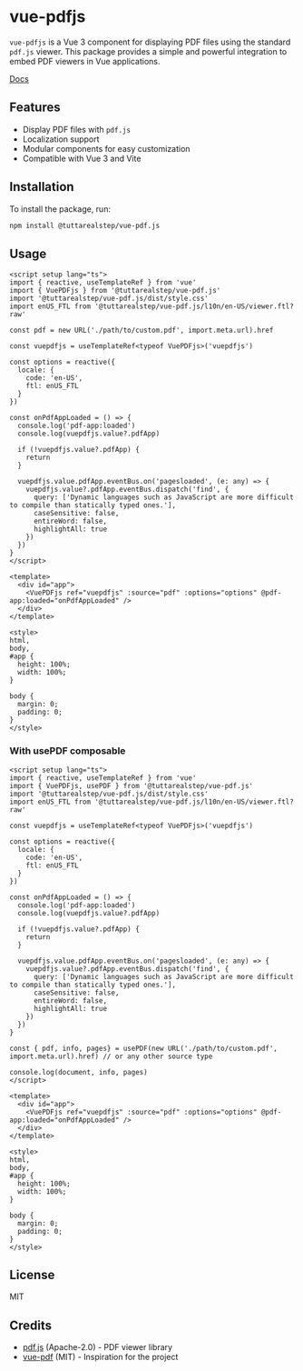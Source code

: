 # vue-pdfjs

`vue-pdfjs` is a Vue 3 component for displaying PDF files using the standard `pdf.js` viewer. This package provides a simple and powerful integration to embed PDF viewers in Vue applications.

[Docs](https://tuttarealstep.github.io/vue-pdf.js)

## Features

- Display PDF files with `pdf.js`
- Localization support
- Modular components for easy customization
- Compatible with Vue 3 and Vite

## Installation

To install the package, run:

```sh
npm install @tuttarealstep/vue-pdf.js
```

## Usage

```vue
<script setup lang="ts">
import { reactive, useTemplateRef } from 'vue'
import { VuePDFjs } from '@tuttarealstep/vue-pdf.js'
import '@tuttarealstep/vue-pdf.js/dist/style.css'
import enUS_FTL from '@tuttarealstep/vue-pdf.js/l10n/en-US/viewer.ftl?raw'

const pdf = new URL('./path/to/custom.pdf', import.meta.url).href

const vuepdfjs = useTemplateRef<typeof VuePDFjs>('vuepdfjs')

const options = reactive({
  locale: {
    code: 'en-US',
    ftl: enUS_FTL
  }
})

const onPdfAppLoaded = () => {
  console.log('pdf-app:loaded')
  console.log(vuepdfjs.value?.pdfApp)

  if (!vuepdfjs.value?.pdfApp) {
    return
  }

  vuepdfjs.value.pdfApp.eventBus.on('pagesloaded', (e: any) => {
    vuepdfjs.value?.pdfApp.eventBus.dispatch('find', {
      query: ['Dynamic languages such as JavaScript are more difficult to compile than statically typed ones.'],
      caseSensitive: false,
      entireWord: false,
      highlightAll: true
    })
  })
}
</script>

<template>
  <div id="app">
    <VuePDFjs ref="vuepdfjs" :source="pdf" :options="options" @pdf-app:loaded="onPdfAppLoaded" />
  </div>
</template>

<style>
html,
body,
#app {
  height: 100%;
  width: 100%;
}

body {
  margin: 0;
  padding: 0;
}
</style>
```

### With usePDF composable

```vue
<script setup lang="ts">
import { reactive, useTemplateRef } from 'vue'
import { VuePDFjs, usePDF } from '@tuttarealstep/vue-pdf.js'
import '@tuttarealstep/vue-pdf.js/dist/style.css'
import enUS_FTL from '@tuttarealstep/vue-pdf.js/l10n/en-US/viewer.ftl?raw'

const vuepdfjs = useTemplateRef<typeof VuePDFjs>('vuepdfjs')

const options = reactive({
  locale: {
    code: 'en-US',
    ftl: enUS_FTL
  }
})

const onPdfAppLoaded = () => {
  console.log('pdf-app:loaded')
  console.log(vuepdfjs.value?.pdfApp)

  if (!vuepdfjs.value?.pdfApp) {
    return
  }

  vuepdfjs.value.pdfApp.eventBus.on('pagesloaded', (e: any) => {
    vuepdfjs.value?.pdfApp.eventBus.dispatch('find', {
      query: ['Dynamic languages such as JavaScript are more difficult to compile than statically typed ones.'],
      caseSensitive: false,
      entireWord: false,
      highlightAll: true
    })
  })
}

const { pdf, info, pages} = usePDF(new URL('./path/to/custom.pdf', import.meta.url).href) // or any other source type

console.log(document, info, pages)
</script>

<template>
  <div id="app">
    <VuePDFjs ref="vuepdfjs" :source="pdf" :options="options" @pdf-app:loaded="onPdfAppLoaded" />
  </div>
</template>

<style>
html,
body,
#app {
  height: 100%;
  width: 100%;
}

body {
  margin: 0;
  padding: 0;
}
</style>
```

## License

MIT

## Credits

- [pdf.js](https://mozilla.github.io/pdf.js/) (Apache-2.0) - PDF viewer library
- [vue-pdf](https://github.com/TaTo30/vue-pdf) (MIT) - Inspiration for the project
